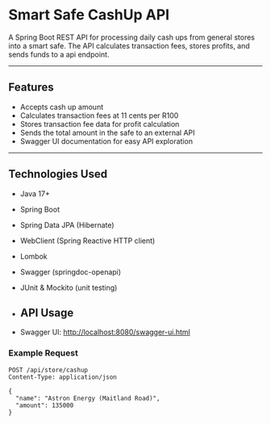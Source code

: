 # Smart Safe CashUp API

A Spring Boot REST API for processing daily cash ups from general stores into a smart safe. The API calculates transaction fees, stores profits, and sends funds to a api endpoint.

---

## Features

- Accepts cash up amount
- Calculates transaction fees at 11 cents per R100
- Stores transaction fee data for profit calculation
- Sends the total amount in the safe to an external API
- Swagger UI documentation for easy API exploration

---

## Technologies Used

- Java 17+
- Spring Boot
- Spring Data JPA (Hibernate)
- WebClient (Spring Reactive HTTP client)
- Lombok
- Swagger (springdoc-openapi)
- JUnit & Mockito (unit testing)

- ## API Usage

- Swagger UI: [http://localhost:8080/swagger-ui.html](http://localhost:8080/swagger-ui.html)

### Example Request

```http
POST /api/store/cashup
Content-Type: application/json

{
  "name": "Astron Energy (Maitland Road)",
  "amount": 135000
}
